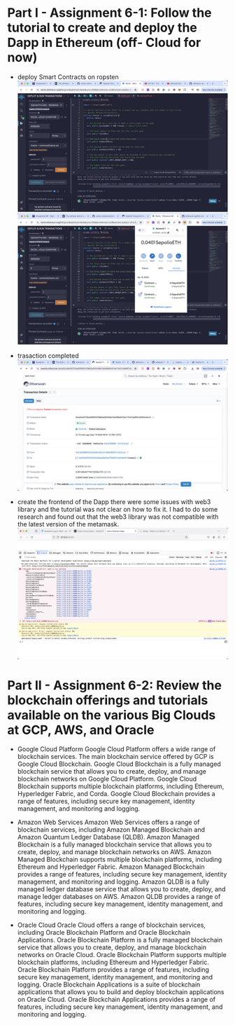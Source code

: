 # Part I - Assignment 6-1: Follow the tutorial to create and deploy the Dapp in Ethereum (off- Cloud for now)

- deploy Smart Contracts on ropsten
![](asset/1.png)
![](asset/2.png)

- trasaction completed
![](asset/4.png)

- create the frontend of the Dapp
there were some issues with web3 library and the tutorial was not clear on how to fix it. I had to do some research and found out that the web3 library was not compatible with the latest version of the metamask.
![](asset/3.png)

# Part II - Assignment 6-2: Review the blockchain offerings and tutorials available on the various Big Clouds at GCP, AWS, and Oracle

- Google Cloud Platform
Google Cloud Platform offers a wide range of blockchain services. The main blockchain service offered by GCP is Google Cloud Blockchain. Google Cloud Blockchain is a fully managed blockchain service that allows you to create, deploy, and manage blockchain networks on Google Cloud Platform. Google Cloud Blockchain supports multiple blockchain platforms, including Ethereum, Hyperledger Fabric, and Corda. Google Cloud Blockchain provides a range of features, including secure key management, identity management, and monitoring and logging.

- Amazon Web Services
Amazon Web Services offers a range of blockchain services, including Amazon Managed Blockchain and Amazon Quantum Ledger Database (QLDB). Amazon Managed Blockchain is a fully managed blockchain service that allows you to create, deploy, and manage blockchain networks on AWS. Amazon Managed Blockchain supports multiple blockchain platforms, including Ethereum and Hyperledger Fabric. Amazon Managed Blockchain provides a range of features, including secure key management, identity management, and monitoring and logging. Amazon QLDB is a fully managed ledger database service that allows you to create, deploy, and manage ledger databases on AWS. Amazon QLDB provides a range of features, including secure key management, identity management, and monitoring and logging.

- Oracle Cloud
Oracle Cloud offers a range of blockchain services, including Oracle Blockchain Platform and Oracle Blockchain Applications. Oracle Blockchain Platform is a fully managed blockchain service that allows you to create, deploy, and manage blockchain networks on Oracle Cloud. Oracle Blockchain Platform supports multiple blockchain platforms, including Ethereum and Hyperledger Fabric. Oracle Blockchain Platform provides a range of features, including secure key management, identity management, and monitoring and logging. Oracle Blockchain Applications is a suite of blockchain applications that allows you to build and deploy blockchain applications on Oracle Cloud. Oracle Blockchain Applications provides a range of features, including secure key management, identity management, and monitoring and logging.


